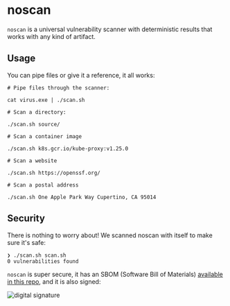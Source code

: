 # noscan

`noscan` is a universal vulnerability scanner with deterministic 
results that works with any kind of artifact. 


## Usage

You can pipe files or give it a reference, it all works:

```
# Pipe files through the scanner:

cat virus.exe | ./scan.sh

# Scan a directory:

./scan.sh source/

# Scan a container image 

./scan.sh k8s.gcr.io/kube-proxy:v1.25.0

# Scan a website

./scan.sh https://openssf.org/

# Scan a postal address

./scan.sh One Apple Park Way Cupertino, CA 95014

```

## Security

There is nothing to worry about! We scanned noscan with itself to make
sure it's safe:

```
❯ ./scan.sh scan.sh
0 vulnerabilities found

```

`noscan` is super secure, it has an SBOM (Software Bill of Materials) 
[available in this repo](sbom.json.spdx), and it is also signed:

![digital signature](https://user-images.githubusercontent.com/3935899/188228827-80a188bb-6c9d-4488-9bde-bffa2a0edab6.png)


